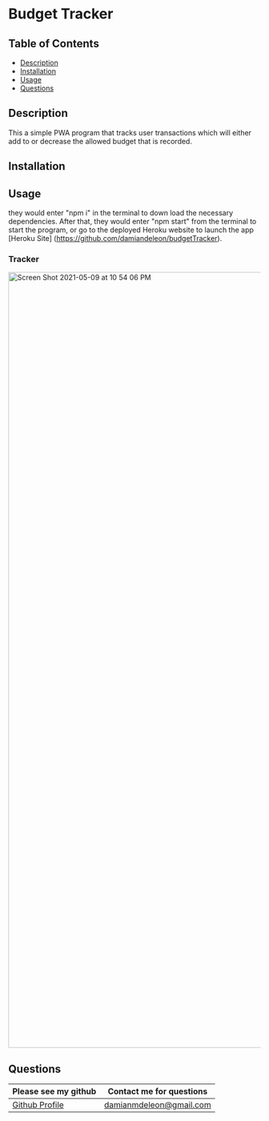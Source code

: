 # Budget Tracker
## Table of Contents
* [Description](##description)
* [Installation](##installation)
* [Usage](##usage)
* [Questions](##questions)
## Description
This a simple PWA program that tracks user transactions which will either add to or decrease the allowed budget that is recorded.  
## Installation

## Usage
they would enter "npm i" in the terminal to down load the necessary dependencies.  After that, they would enter "npm start" from the terminal to start the program, or go to the deployed Heroku website to launch the app [Heroku Site] (https://github.com/damiandeleon/budgetTracker). 

### Tracker 
<img width="1550" alt="Screen Shot 2021-05-09 at 10 54 06 PM" src="https://user-images.githubusercontent.com/73486962/117603994-ea694b80-b119-11eb-9c1a-255c600e994b.png">

 

## Questions
Please see my github | Contact me for questions
------------ | -------------
[Github Profile](https://github.com/damiandeleon) | damianmdeleon@gmail.com
